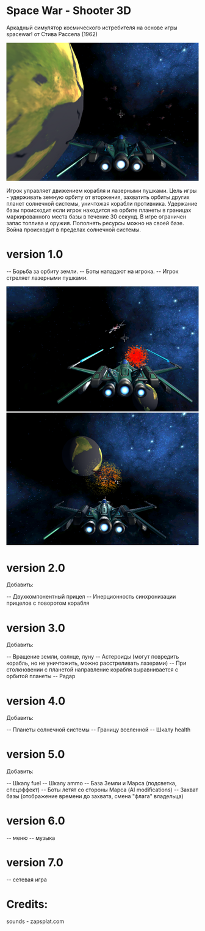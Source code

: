 # Space War - Shooter 3D

Аркадный симулятор космического истребителя на основе игры spacewar! от Стива Рассела (1962)

![Screenshot](screenshot/img1.png)

Игрок управляет движением корабля и лазерными пушками. 
Цель игры - удерживать земную орбиту от вторжения, захватить орбиты других планет солнечной системы, уничтожая корабли противника. 
Удержание базы происходит если игрок находится на орбите планеты в границах маркированного места базы в течение 30 секунд.
В игре ограничен запас топлива и оружия. Пополнять ресурсы можно на своей базе. Война происходит в пределах солнечной системы.

# version 1.0

-- Борьба за орбиту земли.
-- Боты нападают на игрока.
-- Игрок стреляет лазерными пушками.

![Screenshot](screenshot/img2.png)
![Screenshot](screenshot/img3.png)

# version 2.0

Добавить:

-- Двухкомпонентный прицел
-- Инерционность синхронизации прицелов с поворотом корабля

# version 3.0

Добавить:

-- Вращение земли, солнце, луну
-- Астероиды (могут повредить корабль, но не уничтожить, можно расстреливать лазерами)
-- При столкновении с планетой направление корабля выравнивается с орбитой планеты
-- Радар

# version 4.0

Добавить:

-- Планеты солнечной системы
-- Границу вселенной
-- Шкалу health

# version 5.0

Добавить:

-- Шкалу fuel
-- Шкалу ammo
-- База Земли и Марса (подсветка, спецэффект)
-- Боты летят со стороны Марса (AI modifications)
-- Захват базы (отображение времени до захвата, смена "флага" владельца)

# version 6.0

-- меню
-- музыка

# version 7.0

-- сетевая игра




# Credits:
  sounds - zapsplat.com
